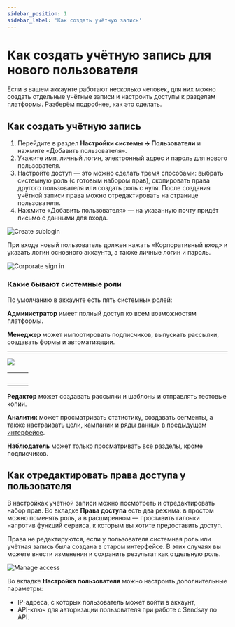 ```yaml
---
sidebar_position: 1
sidebar_label: 'Как создать учётную запись'
---
```


# Как создать учётную запись для нового пользователя

Если в вашем аккаунте работают несколько человек, для них можно создать отдельные учётные записи и настроить доступы к разделам платформы. Разберём подробнее, как это сделать.

## Как создать учётную запись

1. Перейдите в раздел **Настройки системы → Пользователи** и нажмите «Добавить пользователя».
2. Укажите имя, личный логин, электронный адрес и пароль для нового пользователя.
3. Настройте доступ — это можно сделать тремя способами: выбрать системную роль (с готовым набором прав), скопировать права другого пользователя или создать роль с нуля. После создания учётной записи права можно отредактировать на странице пользователя.
4. Нажмите «Добавить пользователя» — на указанную почту придёт письмо с данными для входа.

![Create sublogin](/img/account-settings/how-to-create-sublogin/create-sublogin.png)

При входе новый пользователь должен нажать «Корпоративный вход» и указать логин основного аккаунта, а также личные логин и пароль.

![Corporate sign in](/img/account-settings/how-to-create-sublogin/corporate-signin.gif)

### Какие бывают системные роли

По умолчанию в аккаунте есть пять системных ролей:

**Администратор** имеет полный доступ ко всем возможностям платформы.

**Менеджер** может импортировать подписчиков, выпускать рассылки, создавать формы и автоматизации.

---

![](/img/kv.png)

|     |     |            |
| --- | --- | ---------- |
|     |     |            |
|     |     | <p /><p /> |

**Редактор** может создавать рассылки и шаблоны и отправлять тестовые копии.

**Аналитик** может просматривать статистику, создавать сегменты, а также настраивать цели, кампании и ряды данных [в предыдущем интерфейсе](https://sendsay.ru/account/#dashboard).

**Наблюдатель** может только просматривать все разделы, кроме подписчиков.

## Как отредактировать права доступа у пользователя

В настройках учётной записи можно посмотреть и отредактировать набор прав. Во вкладке **Права доступа** есть два режима: в простом можно поменять роль, а в расширенном — проставить галочки напротив функций сервиса, к которым вы хотите предоставить доступ.

Права не редактируются, если у пользователя системная роль или учётная запись была создана в старом интерфейсе. В этих случаях вы можете внести изменения и сохранить результат как отдельную роль.

![Manage access](/img/account-settings/how-to-create-sublogin/manage-access.gif)

Во вкладке **Настройка пользователя** можно настроить дополнительные параметры:

- IP-адреса, с которых пользователь может войти в аккаунт,
- API-ключ для авторизации пользователя при работе с Sendsay по API.
